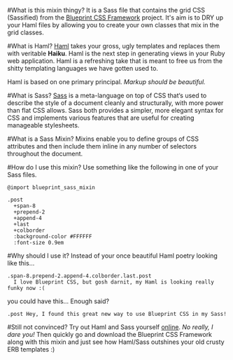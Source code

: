 #What is this mixin thingy?
It is a Sass file that contains the grid CSS (Sassified) from the
[Blueprint CSS Framework](http://www.blueprintcss.org) project.  It's aim
is to DRY up your Haml files by allowing you to create your own classes
that mix in the grid classes.

#What is Haml?
[Haml](http://haml.hamptoncatlin.com) takes your gross, ugly templates and
replaces them with veritable **Haiku**. Haml is the next step in generating
views in your Ruby web application. Haml is a refreshing take that is meant to
free us from the shitty templating languages we have gotten used to.

Haml is based on one primary principal. _Markup should be beautiful._

#What is Sass?
[Sass](http://haml.hamptoncatlin.com/docs/rdoc/classes/Sass.html) is a
meta-language on top of CSS that‘s used to describe the style of a document
cleanly and structurally, with more power than flat CSS allows. Sass both
provides a simpler, more elegant syntax for CSS and implements various
features that are useful for creating manageable stylesheets.

#What is a Sass Mixin?
Mixins enable you to define groups of CSS attributes and then
include them inline in any number of selectors throughout the document. 

#How do I use this mixin?
Use something like the following in one of your Sass files.

    @import blueprint_sass_mixin
    
    .post
      +span-8
      +prepend-2
      +append-4
      +last
      +colborder
      :background-color #FFFFFF
      :font-size 0.9em
      
#Why should I use it?
Instead of your once beautiful Haml poetry looking like this...

    .span-8.prepend-2.append-4.colborder.last.post
      I love Blueprint CSS, but gosh darnit, my Haml is looking really funky now :(
      
you could have this...  Enough said?

    .post Hey, I found this great new way to use Blueprint CSS in my Sass!

#Still not convinced?
Try out Haml and Sass yourself [online](http://lab.hamptoncatlin.com).
_No really, I dare you!_  Then quickly go and download the Blueprint CSS Framework along with
this mixin and just see how Haml/Sass outshines your old crusty ERB templates :)